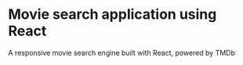 # Movie search application using React

A responsive movie search engine built with React, powered by TMDb
